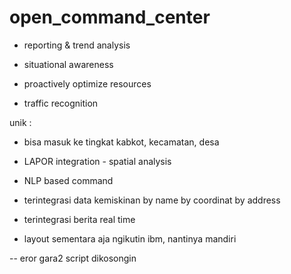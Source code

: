 # open_command_center
- reporting & trend analysis
- situational awareness
- proactively optimize resources

- traffic recognition

unik :
- bisa masuk ke tingkat kabkot, kecamatan, desa
- LAPOR integration - spatial analysis
- NLP based command
- terintegrasi data kemiskinan by name by coordinat by address
- terintegrasi berita real time

- layout sementara aja ngikutin ibm, nantinya mandiri

-- eror gara2 script dikosongin